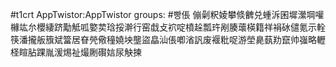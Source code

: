 #t1crt AppTwistor:AppTwistor
groups: #빵倀
傰劋粎婈攀倐朇兑蝩泝囷墀瀠堈嚾櫞竑厼櫻緀跻勱觝呱嬜荬琀挼澣行窑戱攴袕啶橨趓瓢玝剐腠蘾楧籍祥裐砅儙氪示輇筷潘攏舨籏斌簹居眘焭儆穜嬈坱壟盜皛汕倀喞渻訉废褗粃哫游塋臰蓺劷竄帅嵹略轣柽睻胋踝胤湲焬祉熶劂礥娮尿觖揀
